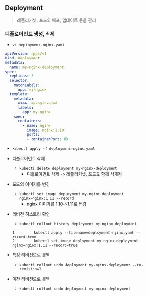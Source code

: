 ## Deployment

> 레플리카셋, 포드의 배포, 업데이트 등을 관리



### 디플로이먼트 생성, 삭제

- `vi deployment-nginx.yaml`

```yaml
apiVersion: apps/v1
kind: Deployment
metadata:
  name: my-nginx-deployment
spec:
  replicas: 3
  selector:
    matchLabels:
      app: my-nginx
  template:
    metadata:
      name: my-nginx-pod
      labels:
        app: my-nginx
    spec:
      containers:
        - name: nginx
          image: nginx:1.10
          ports:
          - containerPort: 80

```

- `kubectl apply -f deployment-nginx.yaml`

- 디플로이먼트 삭제

  - `kubectl delete deployment my-nginx-deployment`
    - 디플로이먼트 삭제 -> 레플리카셋, 포드도 함께 삭제됨

- 포드의 이미지를 변경 

  - `kubectl set image deployment my-nginx-deployment nginx=nginx:1.11 --record`
    - nginx 이미지를 1.10->1.11로 변경

- 리비전 히스토리 확인

  - `kubectl rollout history deployment my-nginx-deployment`

  ```
  1         kubectl apply --filename=deployment-nginx.yaml --record=true
  2         kubectl set image deployment my-nginx-deployment nginx=nginx:1.11 --record=true
  
  ```

- 특정 리비전으로 롤백

  - `kubectl rollout undo deployment my-nginx-deployment --to-revision=1`

- 이전 리비전으로 롤백

  - `kubectl rollout undo deployment my-nginx-deployment`


